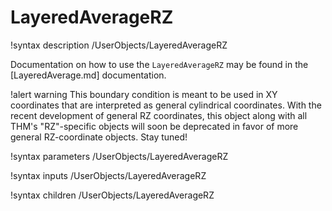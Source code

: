 # LayeredAverageRZ

!syntax description /UserObjects/LayeredAverageRZ

Documentation on how to use the `LayeredAverageRZ` may be found in the [LayeredAverage.md] documentation.

!alert warning
This boundary condition is meant to be used in XY coordinates that are interpreted as general cylindrical coordinates.
With the recent development of general RZ coordinates, this object along with all THM's "RZ"-specific
objects will soon be deprecated in favor of more general RZ-coordinate objects.
Stay tuned!

!syntax parameters /UserObjects/LayeredAverageRZ

!syntax inputs /UserObjects/LayeredAverageRZ

!syntax children /UserObjects/LayeredAverageRZ
